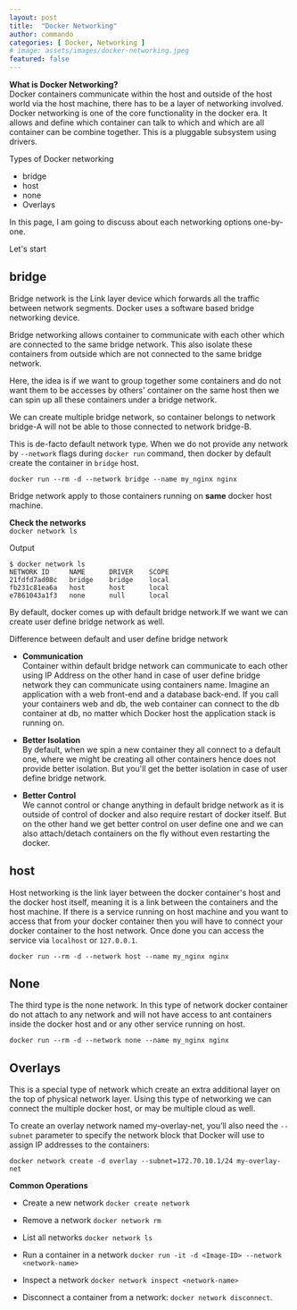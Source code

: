 ```yaml
---
layout: post
title:  "Docker Networking"
author: commando
categories: [ Docker, Networking ]
# image: assets/images/docker-networking.jpeg
featured: false
---
```


**What is Docker Networking?**  
Docker containers communicate within the host and outside of the host world via the host machine, there has to be a layer of networking involved.  Docker networking is one of the core functionality in the docker era. It allows and define which container can talk to which and which are all container can be combine together. This is a pluggable subsystem using drivers.

Types of Docker networking
- bridge
- host
- none
- Overlays
<!-- - ipvlan -->
<!-- - macvlan -->


In this page, I am going to discuss about each networking options one-by-one.

Let's start 

## bridge
Bridge network is the Link layer device which forwards all the traffic between network segments. Docker uses a software based bridge networking device.

Bridge networking allows container to communicate with each other which are connected to the same bridge network. This also isolate these containers from outside which are not connected to the same bridge network.

Here, the idea is if we want to group together some containers and do not want them to be accesses by others' container on the same host then we can spin up all these containers under a bridge network.

We can create multiple bridge network, so container belongs to network bridge-A will not be able to those connected to network bridge-B.

This is de-facto default network type. When we do not provide any network by `--network` flags during `docker run` command, then docker by default create the container in `bridge` host.

`docker run --rm -d --network bridge --name my_nginx nginx`

Bridge network apply to those containers running on **same** docker host machine.

**Check the networks**  
`docker network ls`

Output
```shell
$ docker network ls
NETWORK ID     NAME      DRIVER    SCOPE
21fdfd7ad08c   bridge    bridge    local
fb231c81ea6a   host      host      local
e7861043a1f3   none      null      local
```

By default, docker comes up with default bridge network.If we want we can create user define bridge network as well.

Difference between default and user define bridge network
- **Communication**  
Container within default bridge network can communicate to each other using IP Address on the other hand in case of user define bridge network they can communicate using containers name.
Imagine an application with a web front-end and a database back-end. If you call your containers web and db, the web container can connect to the db container at db, no matter which Docker host the application stack is running on.

- **Better Isolation**  
By default, when we spin a new container they all connect to a default one, where we might be creating all other containers hence does not provide better isolation. But you'll get the better isolation in case of user define bridge network.

- **Better Control**  
We cannot control or change anything in default bridge network as it is outside of control of docker and also require restart of docker itself. But on the other hand we get better control on user define one and we can also attach/detach containers on the fly without even restarting the docker.

## host
Host networking is the link layer between the docker container's host and the docker host itself, meaning it is a link between the containers and the host machine. If there is a service running on host machine and you want to access that from your docker container then you will have to connect your docker container to the host network. Once done you can access the service via `localhost` or `127.0.0.1`.

`docker run --rm -d --network host --name my_nginx nginx`

## None
The third type is the none network. In this type of network docker container do not attach to any network and will not have access to ant containers inside the docker host and or any other service running on host.

`docker run --rm -d --network none --name my_nginx nginx`

## Overlays  
This is a special type of network which create an extra additional layer on the top of physical network layer. Using this type of networking we can connect the multiple docker host, or may be multiple cloud as well.

To create an overlay network named my-overlay-net, you’ll also need the `--subnet` parameter to specify the network block that Docker will use to assign IP addresses to the containers:

`docker network create -d overlay --subnet=172.70.10.1/24 my-overlay-net`

**Common Operations**
- Create a new network
`docker create network`

- Remove a network
`docker network rm`

- List all networks
`docker network ls`

- Run a container in a network
`docker run -it -d <Image-ID> --network <network-name>`

- Inspect a network
`docker network inspect <network-name>`

- Disconnect a container from a network: 
`docker network disconnect`.